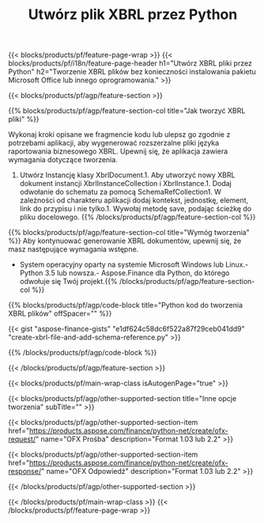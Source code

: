 ﻿---
title: Utwórz plik XBRL przez Python
description: Przykładowy kod do tworzenia pliku XBRL. Użyj API przykładowego kodu do wsadowego generowania XBRL plików w aplikacjach opartych na Python. 
url: /pl/python-net/create/xbrl/
family: finance
platformtag: python
feature: create
informat: XBRL
outformat: 
otherformats: 
---
{{< blocks/products/pf/feature-page-wrap >}}
{{< blocks/products/pf/i18n/feature-page-header h1="Utwórz XBRL pliki przez Python" h2="Tworzenie XBRL plików bez konieczności instalowania pakietu Microsoft Office lub innego oprogramowania." >}}

{{< blocks/products/pf/agp/feature-section >}}

{{% blocks/products/pf/agp/feature-section-col title="Jak tworzyć XBRL pliki" %}}

Wykonaj kroki opisane we fragmencie kodu lub ulepsz go zgodnie z potrzebami aplikacji, aby wygenerować rozszerzalne pliki języka raportowania biznesowego XBRL. Upewnij się, że aplikacja zawiera wymagania dotyczące tworzenia.

1. Utwórz Instancję klasy XbrlDocument.1. Aby utworzyć nowy XBRL dokument instancji XbrlInstanceCollection i XbrlInstance.1. Dodaj odwołanie do schematu za pomocą SchemaRefCollection1. W zależności od charakteru aplikacji dodaj kontekst, jednostkę, element, link do przypisu i nie tylko.1. Wywołaj metodę save, podając ścieżkę do pliku docelowego.
{{% /blocks/products/pf/agp/feature-section-col %}}

{{% blocks/products/pf/agp/feature-section-col title="Wymóg tworzenia" %}}
Aby kontynuować generowanie XBRL dokumentów, upewnij się, że masz następujące wymagania wstępne. 
- System operacyjny oparty na systemie Microsoft Windows lub Linux.- Python 3.5 lub nowsza.- Aspose.Finance dla Python, do którego odwołuje się Twój projekt.{{% /blocks/products/pf/agp/feature-section-col %}}

{{% blocks/products/pf/agp/code-block title="Python kod do tworzenia XBRL plików" offSpacer="" %}}

{{< gist "aspose-finance-gists" "e1df624c58dc6f522a87f29ceb041dd9" "create-xbrl-file-and-add-schema-reference.py" >}}

{{% /blocks/products/pf/agp/code-block %}}

{{< /blocks/products/pf/agp/feature-section >}}

{{< blocks/products/pf/main-wrap-class isAutogenPage="true" >}}

{{< blocks/products/pf/agp/other-supported-section title="Inne opcje tworzenia" subTitle="" >}}

{{< blocks/products/pf/agp/other-supported-section-item href="https://products.aspose.com/finance/python-net/create/ofx-request/" name="OFX Prośba" description="Format 1.03 lub 2.2" >}}

{{< blocks/products/pf/agp/other-supported-section-item href="https://products.aspose.com/finance/python-net/create/ofx-response/" name="OFX Odpowiedź" description="Format 1.03 lub 2.2" >}}

{{< /blocks/products/pf/agp/other-supported-section >}}

{{< /blocks/products/pf/main-wrap-class >}}
{{< /blocks/products/pf/feature-page-wrap >}}